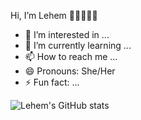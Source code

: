 Hi, I’m Lehem 👋🏾👩🏾‍💻

- 👀 I’m interested in ...
- 🌱 I’m currently learning ...
- 📫 How to reach me ...
- 😄 Pronouns: She/Her
- ⚡ Fun fact: ...

![Lehem's GitHub stats](https://github-readme-stats.vercel.app/api?username=beth-lehem&show_icons=true&theme=onedark)
<!---
beth-lehem/beth-lehem is a ✨ special ✨ repository because its `README.md` (this file) appears on your GitHub profile.
You can click the Preview link to take a look at your changes.
--->
